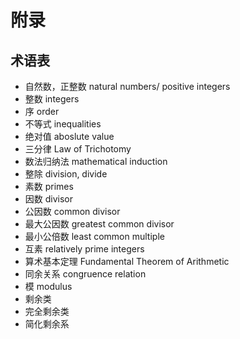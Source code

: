 # 附录

## 术语表

 - 自然数，正整数 natural numbers/ positive integers
 - 整数 integers
 - 序 order
 - 不等式 inequalities
 - 绝对值 aboslute value
 - 三分律 Law of Trichotomy
 - 数法归纳法 mathematical induction
 - 整除 division, divide
 - 素数 primes
 - 因数 divisor
 - 公因数 common divisor
 - 最大公因数 greatest common divisor
 - 最小公倍数 least common multiple
 - 互素 relatively prime integers
 - 算术基本定理 Fundamental Theorem of Arithmetic
 - 同余关系 congruence relation
 - 模 modulus
 - 剩余类
 - 完全剩余类
 - 简化剩余系
